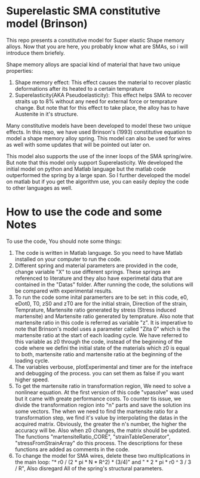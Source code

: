 
# Superelastic SMA constitutive model (Brinson)

This repo presents a constitutive model for Super elastic Shape memory alloys. Now that you are here, you probably know what are SMAs, so i will introduce them briefely. 

Shape memory alloys are spacial kind of material that have two unique properties: 
1) Shape memory effect: This effect causes the material to recover plastic deformations after its heated to a certain temprature
2) Superelasticity(AKA Pseudoelasticity): This effect helps SMA to recover straits up to 8% without any need for external force or temprature change. But note that for this effect to take place, the alloy has to have Austenite in it's structure.

Many constitutive models have been developed to model these two unique effects. In this repo, we have used Brinson's (1993) constitutive equation to model a shape memory alloy spring. This model can also be used for wires as well with some updates that will be pointed out later on. 

This model also supports the use of the inner loops of the SMA spring/wire. But note that this model only support Superelasticity. We developed the initial model on python and Matlab language but the matlab code outperformed the spring by a large span. So I further developed the model on matlab but if you get the algorithm use, you can easily deploy the code to other languages as well. 

# How to use the code and some Notes
To use the code, You should note some things:
1) The code is written in Matlab language. So you need to have Matlab installed on your computer to run the code.
2) Different spring and material parameters are provided in the code, change variable "X" to use different springs. These springs are referenced to literature and they also have experimetal data that are contained in the "Datas" folder. After running the code, the solutions will be compared with experimental results.
3) To run the code some inital paramerters are to be set: in this code, e0, eDot0, T0, zS0 and zT0 are for the initial strain, Direction of the strain, Temprature, Martensite ratio generated by stress (Stress induced martensite) and  Martensite ratio generated by temprature. Also note that martensite ratio in this code is referred as variable "z". It is imperative to note that Brinson's model uses a parameter called "Zita 0" which is the martensite ratio at the start of each loading cycle. We have referred to this variable as z0 through the code, instead of the beginning of the code where we defini the initial state of the materials which z0 is equal to both, martensite ratio and martensite ratio at the beginning of the loading cycle.
4) The variables verbouse, plotExperimental and timer are for the intefrace and debugging of the process. you can set them as false if you want higher speed.
5) To get the martensite ratio in transformation region, We need to solve a nonlinear equation. At the first version of this code "vpasolve" was used but it came with greate performance costs. To counter tis issue, we divide the transformation region into "n" parts and save the solution ins some vectors. The when we need to find the martensite ratio for a transformation step, we find it's value by interpolating the datas in the acquired matrix. Obviously, the greater the n's number, the higher the accuracy will be. Also when z0 changes, the matrix should be updated. The functions "martensiteRatio_CORE", "strainTableGenerator", "stressFromStrainArray" do this process. The descriptions for these functions are added as comments in the code.
6) To change the model for SMA wires, delete these two multiplications in the main loop: "* r0 / (2 * pi * N * R^2) * (3/4)" and " * 2 * pi * r0 ^ 3 / 3 / R", Also disregard All of the spring's structural parameters.
